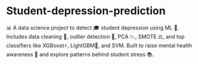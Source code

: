 # Student-depression-prediction
📊 A data science project to detect 🎓 student depression using ML 🤖. Includes data cleaning 🧹, outlier detection 🚨, PCA 📉, SMOTE ⚖️, and top classifiers like XGBoost⚡, LightGBM🌿, and SVM. Built to raise mental health awareness 🧠 and explore patterns behind student stress 📚.
